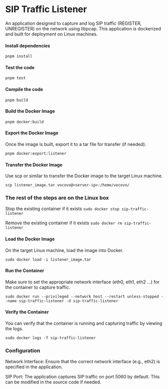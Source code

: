 # SIP Traffic Listener
An application designed to capture and log SIP traffic (REGISTER, UNREGISTER) on the network using libpcap. This application is dockerized and built for deployment on Linux machines.

#### Install dependencies
```pnpm install```

#### Test the code
```pnpm test```

#### Compile the code
```pnpm build```

#### Build the Docker Image
```pnpm docker:build```

#### Export the Docker Image
Once the image is built, export it to a tar file for transfer (if needed).

```pnpm docker:export:listener```

#### Transfer the Docker Image
Use scp or similar to transfer the Docker image to the target Linux machine.

```scp listener_image.tar vocovo@<server-ip>:/home/vocovo/```

### The rest of the steps are on the Linux box

Stop the existing container if it exists
```sudo docker stop sip-traffic-listener```

Remove the existing container if it exists
```sudo docker rm sip-traffic-listener```

#### Load the Docker Image
On the target Linux machine, load the image into Docker.

```sudo docker load -i listener_image.tar```

#### Run the Container
Make sure to set the appropriate network interface (eth0, eth1, eth2 ...) for the container to capture traffic.

```sudo docker run --privileged --network host --restart unless-stopped --name sip-traffic-listener -d sip-traffic-listener```

#### Verify the Container
You can verify that the container is running and capturing traffic by viewing the logs.

```sudo docker logs -f sip-traffic-listener```

### Configuration
Network Interface: Ensure that the correct network interface (e.g., eth2) is specified in the application.

SIP Port: The application captures SIP traffic on port 5060 by default. This can be modified in the source code if needed.

